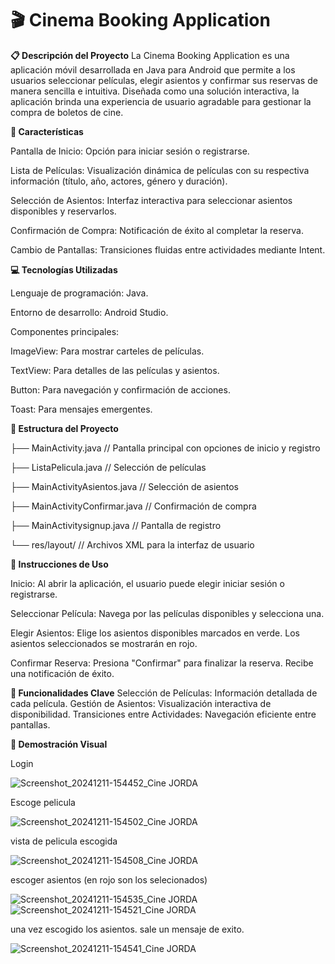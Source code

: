 # **🎬 Cinema Booking Application**

**📋 Descripción del Proyecto**
La Cinema Booking Application es una aplicación móvil desarrollada en Java para Android que permite a los usuarios seleccionar películas, elegir asientos y confirmar sus reservas de manera sencilla e intuitiva. Diseñada como una solución interactiva, la aplicación brinda una experiencia de usuario agradable para gestionar la compra de boletos de cine.

**🚀 Características**

Pantalla de Inicio: Opción para iniciar sesión o registrarse.

Lista de Películas: Visualización dinámica de películas con su respectiva información (título, año, actores, género y duración).

Selección de Asientos: Interfaz interactiva para seleccionar asientos disponibles y reservarlos.

Confirmación de Compra: Notificación de éxito al completar la reserva.

Cambio de Pantallas: Transiciones fluidas entre actividades mediante Intent.

**💻 Tecnologías Utilizadas**

Lenguaje de programación: Java.

Entorno de desarrollo: Android Studio.

Componentes principales:

ImageView: Para mostrar carteles de películas.

TextView: Para detalles de las películas y asientos.

Button: Para navegación y confirmación de acciones.

Toast: Para mensajes emergentes.

**📂 Estructura del Proyecto**


├── MainActivity.java                // Pantalla principal con opciones de inicio y registro

├── ListaPelicula.java               // Selección de películas

├── MainActivityAsientos.java        // Selección de asientos

├── MainActivityConfirmar.java       // Confirmación de compra

├── MainActivitysignup.java          // Pantalla de registro

└── res/layout/                      // Archivos XML para la interfaz de usuario

**📜 Instrucciones de Uso**

Inicio:
Al abrir la aplicación, el usuario puede elegir iniciar sesión o registrarse.

Seleccionar Película:
Navega por las películas disponibles y selecciona una.

Elegir Asientos:
Elige los asientos disponibles marcados en verde.
Los asientos seleccionados se mostrarán en rojo.

Confirmar Reserva:
Presiona "Confirmar" para finalizar la reserva.
Recibe una notificación de éxito.

**📌 Funcionalidades Clave**
Selección de Películas: Información detallada de cada película.
Gestión de Asientos: Visualización interactiva de disponibilidad.
Transiciones entre Actividades: Navegación eficiente entre pantallas.

**🎨 Demostración Visual**

Login

![Screenshot_20241211-154452_Cine JORDA](https://github.com/user-attachments/assets/83e85eea-95ba-4d27-870e-8caf69b3118b)

Escoge pelicula 

![Screenshot_20241211-154502_Cine JORDA](https://github.com/user-attachments/assets/8b7d2511-d4b0-4825-ad03-c06f2c1c79c5)

vista de pelicula escogida

![Screenshot_20241211-154508_Cine JORDA](https://github.com/user-attachments/assets/929fe189-056a-43fa-b1d5-5f2beb4a1619)

escoger asientos (en rojo son los selecionados)

![Screenshot_20241211-154535_Cine JORDA](https://github.com/user-attachments/assets/f91ab999-24d0-486f-aa9e-b1dd9e7dc92a)
![Screenshot_20241211-154521_Cine JORDA](https://github.com/user-attachments/assets/f6c1e518-f2c9-4c54-ae72-9cd6e389795c)


una vez escogido los asientos. sale un mensaje de exito.

![Screenshot_20241211-154541_Cine JORDA](https://github.com/user-attachments/assets/a95575c1-b796-4f9c-a2b1-6733ba03d490)


